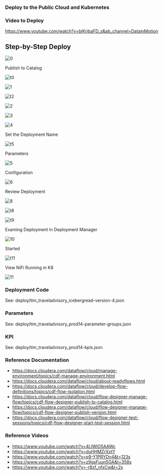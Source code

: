 ### Deploy to the Public Cloud and Kubernetes


### Video to Deploy

https://www.youtube.com/watch?v=biKribaFD_s&ab_channel=DatainMotion

## Step-by-Step Deploy


![0](designtopublish.jpg)

Publish to Catalog

![t0](designtopublish.jpg)

![1](newdeployment.jpg)

![t2](deployment.jpg)

![2](deployfromcatalog.jpg)

![3](newdeploymnent.jpg)

![4](deploymentoverview.jpg)

Set the Deployment Name

![t5](deploymentnameandenvironment.jpg)

Parameters

![5](parameters.jpg)

Configuration

![6](configuration.jpg)


Review Deployment

![8](deployTravelAdvisory.jpg)

![t8](deployTravelAdvisory.jpg)

![t9](deploymentparmsstep.jpg)


Examing Deployment in Deployment Manager

![10](deploymanager.jpg)

Started

![t11](deploymentstarted.jpg)

View NiFi Running in K8

![11](deploymentmanageractions.jpg)



### Deployment Code

See:  deploy/tim_traveladvisory_icebergread-version-4.json

### Parameters

See: deploy/tim_traveladvisory_prod14-parameter-groups.json

### KPI

See: deploy/tim_traveladvisory_prod14-kpis.json




### Reference Documentation

* https://docs.cloudera.com/dataflow/cloud/manage-environment/topics/cdf-manage-environment.html
* https://docs.cloudera.com/dataflow/cloud/about-readyflows.html
* https://docs.cloudera.com/dataflow/cloud/develop-flow-definitions/topics/cdf-flow-isolation.html
* https://docs.cloudera.com/dataflow/cloud/flow-designer-manage-flow/topics/cdf-flow-designer-publish-to-catalog.html
* https://docs.cloudera.com/dataflow/cloud/flow-designer-manage-flow/topics/cdf-flow-designer-publish-version.html
* https://docs.cloudera.com/dataflow/cloud/flow-designer-test-sessions/topics/cdf-flow-designer-start-test-session.html

### Reference Videos

* https://www.youtube.com/watch?v=4LlWIO5AAWc
* https://www.youtube.com/watch?v=duHHMZrXxtY
* https://www.youtube.com/watch?v=p9-Y1PRYDn4&t=123s
* https://www.youtube.com/watch?v=z9gsFuun5GA&t=358s
* https://www.youtube.com/watch?v=-r8zf_nfxCw&t=2s
